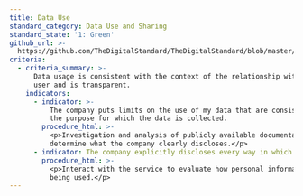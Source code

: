 ```yaml
---
title: Data Use
standard_category: Data Use and Sharing
standard_state: '1: Green'
github_url: >-
  https://github.com/TheDigitalStandard/TheDigitalStandard/blob/master/Privacy%20(Is%20it%20private%3F)%2FData%20Use%20and%20Sharing%2FData%20use.yaml
criteria:
  - criteria_summary: >-
      Data usage is consistent with the context of the relationship with the
      user and is transparent.
    indicators:
      - indicator: >-
          The company puts limits on the use of my data that are consistent with
          the purpose for which the data is collected.
        procedure_html: >-
          <p>Investigation and analysis of publicly available documentation to
          determine what the company clearly discloses.</p>
      - indicator: The company explicitly discloses every way in which it uses my data.
        procedure_html: >-
          <p>Interact with the service to evaluate how personal information is
          being used.</p>
---
```


